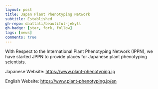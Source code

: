 ```yaml
---
layout: post
title: Japan Plant Phenotyping Network
subtitle: Established
gh-repo: daattali/beautiful-jekyll
gh-badge: [star, fork, follow]
tags: [news]
comments: true
---
```




With Respect to the International Plant Phenotyping Network (IPPN), we have started JPPN to provide places for Japanese plant phenotyping scientists.



Japanese Website: https://www.plant-phenotyping.jp

English Website: https://www.plant-phenotyping.jp/en

